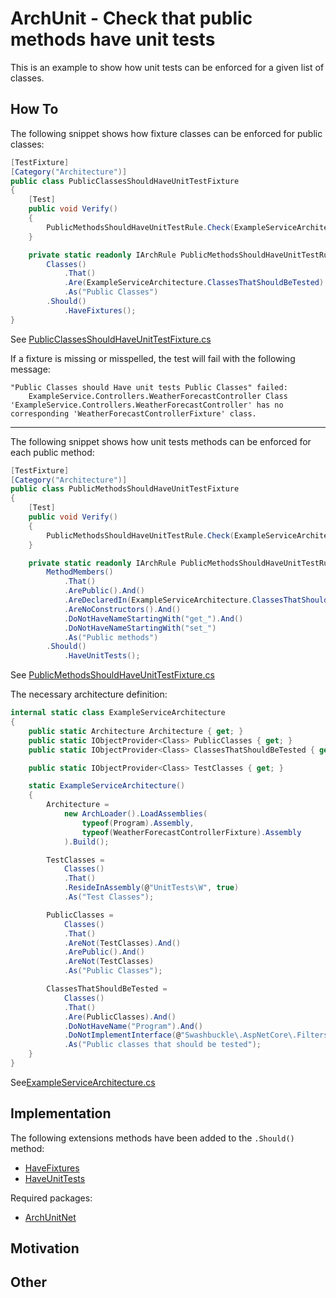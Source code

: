 # ArchUnit - Check that public methods have unit tests
This is an example to show how unit tests can be enforced for a given list of classes.

## How To
The following snippet shows how fixture classes can be enforced for public classes:
```csharp
[TestFixture]
[Category("Architecture")]
public class PublicClassesShouldHaveUnitTestFixture
{
    [Test]
    public void Verify()
    {
        PublicMethodsShouldHaveUnitTestRule.Check(ExampleServiceArchitecture.Architecture);
    }

    private static readonly IArchRule PublicMethodsShouldHaveUnitTestRule =
        Classes()
            .That()
            .Are(ExampleServiceArchitecture.ClassesThatShouldBeTested)
            .As("Public Classes")
        .Should()
            .HaveFixtures();
}
```
See [PublicClassesShouldHaveUnitTestFixture.cs](https://github.com/medoni/ArchUnitNet-CheckPublicMethodshaveUnitTests/blob/main/src/Architecture/ExampleService.ArchitectureTests/UnitTests/PublicClassesShouldHaveUnitTestFixture.cs)

If a fixture is missing or misspelled, the test will fail with the following message:
```
"Public Classes should Have unit tests Public Classes" failed:
	ExampleService.Controllers.WeatherForecastController Class 'ExampleService.Controllers.WeatherForecastController' has no corresponding 'WeatherForecastControllerFixture' class.
```

---

The following snippet shows how unit tests methods can be enforced for each public method:
```csharp
[TestFixture]
[Category("Architecture")]
public class PublicMethodsShouldHaveUnitTestFixture
{
    [Test]
    public void Verify()
    {
        PublicMethodsShouldHaveUnitTestRule.Check(ExampleServiceArchitecture.Architecture);
    }

    private static readonly IArchRule PublicMethodsShouldHaveUnitTestRule =
        MethodMembers()
            .That()
            .ArePublic().And()
            .AreDeclaredIn(ExampleServiceArchitecture.ClassesThatShouldBeTested).And()
            .AreNoConstructors().And()
            .DoNotHaveNameStartingWith("get_").And()
            .DoNotHaveNameStartingWith("set_")
            .As("Public methods")
        .Should()
            .HaveUnitTests();
```
See [PublicMethodsShouldHaveUnitTestFixture.cs](https://github.com/medoni/ArchUnitNet-CheckPublicMethodshaveUnitTests/blob/main/src/Architecture/ExampleService.ArchitectureTests/UnitTests/PublicMethodsShouldHaveUnitTestFixture.cs)

The necessary architecture definition:
```csharp
internal static class ExampleServiceArchitecture
{
    public static Architecture Architecture { get; }
    public static IObjectProvider<Class> PublicClasses { get; }
    public static IObjectProvider<Class> ClassesThatShouldBeTested { get; }

    public static IObjectProvider<Class> TestClasses { get; }

    static ExampleServiceArchitecture()
    {
        Architecture =
            new ArchLoader().LoadAssemblies(
                typeof(Program).Assembly,
                typeof(WeatherForecastControllerFixture).Assembly
            ).Build();

        TestClasses =
            Classes()
            .That()
            .ResideInAssembly(@"UnitTests\W", true)
            .As("Test Classes");

        PublicClasses =
            Classes()
            .That()
            .AreNot(TestClasses).And()
            .ArePublic().And()
            .AreNot(TestClasses)
            .As("Public Classes");

        ClassesThatShouldBeTested =
            Classes()
            .That()
            .Are(PublicClasses).And()
            .DoNotHaveName("Program").And()
            .DoNotImplementInterface(@"Swashbuckle\.AspNetCore\.Filters\.IExamplesProvider\W", true)
            .As("Public classes that should be tested");
    }
}
```
See[ExampleServiceArchitecture.cs](https://github.com/medoni/ArchUnitNet-CheckPublicMethodshaveUnitTests/blob/main/src/Architecture/ExampleService.ArchitectureTests/ExampleServiceArchitecture.cs)

## Implementation
The following extensions methods have been added to the `.Should()` method:
- [HaveFixtures](https://github.com/medoni/ArchUnitNet-CheckPublicMethodshaveUnitTests/blob/main/src/Architecture/ArchUnitNetHelpers/HaveFixtureExtensionMethods.cs#L13)
- [HaveUnitTests](https://github.com/medoni/ArchUnitNet-CheckPublicMethodshaveUnitTests/blob/main/src/Architecture/ArchUnitNetHelpers/HaveUnitTestExtensionMethods.cs#L15)

Required packages:
- [ArchUnitNet](https://github.com/TNG/ArchUnitNET)

## Motivation

## Other
